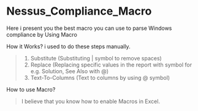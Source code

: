 # Nessus_Compliance_Macro
Here i present you the best macro you can use to parse Windows compliance by Using Macro

How it Works?
i used to do these steps manually.
> 1. Substitute (Substituting | symbol to remove spaces)<br>
> 2. Replace (Replacing specific values in the report with symbol for e.g. Solution, See Also with @)<br>
> 3. Text-To-Columns (Text to columns by using @ symbol) <br>

How to use Macro?
> I believe that you know how to enable Macros in Excel.



